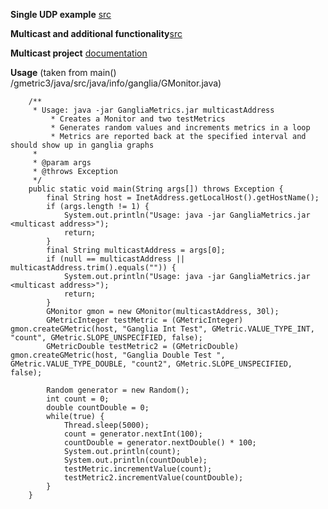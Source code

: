 **Single UDP example**
[src](http://embeddedgmetric.googlecode.com/svn/trunk/gmetric3/java/gmetric3.java)

**Multicast and additional functionality**[src](http://embeddedgmetric.googlecode.com/svn/trunk/gmetric3/java/src/)

**Multicast project**
[documentation](http://embeddedgmetric.googlecode.com/svn/trunk/gmetric3/java/doc/)


**Usage**
(taken from main() /gmetric3/java/src/java/info/ganglia/GMonitor.java)
```
	/**
	 * Usage: java -jar GangliaMetrics.jar multicastAddress
         * Creates a Monitor and two testMetrics
         * Generates random values and increments metrics in a loop
         * Metrics are reported back at the specified interval and should show up in ganglia graphs
	 * 
	 * @param args
	 * @throws Exception
	 */
	public static void main(String args[]) throws Exception {
		final String host = InetAddress.getLocalHost().getHostName();
		if (args.length != 1) {
			System.out.println("Usage: java -jar GangliaMetrics.jar <multicast address>");
			return;
		}
		final String multicastAddress = args[0];
		if (null == multicastAddress || multicastAddress.trim().equals("")) {
			System.out.println("Usage: java -jar GangliaMetrics.jar <multicast address>");
			return;
		}
		GMonitor gmon = new GMonitor(multicastAddress, 30l);
		GMetricInteger testMetric = (GMetricInteger) gmon.createGMetric(host, "Ganglia Int Test", GMetric.VALUE_TYPE_INT, "count", GMetric.SLOPE_UNSPECIFIED, false);
		GMetricDouble testMetric2 = (GMetricDouble) gmon.createGMetric(host, "Ganglia Double Test ", GMetric.VALUE_TYPE_DOUBLE, "count2", GMetric.SLOPE_UNSPECIFIED, false);

		Random generator = new Random();
		int count = 0;
		double countDouble = 0;
		while(true) {
			Thread.sleep(5000);
			count = generator.nextInt(100);
			countDouble = generator.nextDouble() * 100;
			System.out.println(count);
			System.out.println(countDouble);
			testMetric.incrementValue(count);
			testMetric2.incrementValue(countDouble);
		}
	}
```